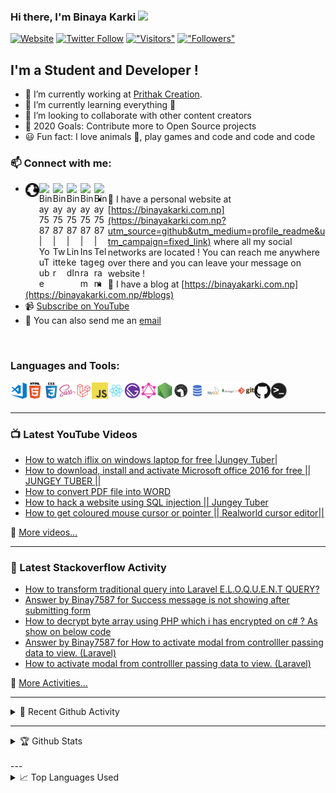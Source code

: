 ### Hi there, I'm Binaya Karki <img src="https://media.giphy.com/media/hvRJCLFzcasrR4ia7z/giphy.gif" width="25px">

[![Website](https://img.shields.io/website?label=binayakarki.com.np&style=for-the-badge&url=https%3A%2F%2Fbinayakarki.com.np)](https://binayakarki.com.np)
[![Twitter Follow](https://img.shields.io/twitter/follow/Binay7587?color=1DA1F2&logo=twitter&style=for-the-badge)](https://twitter.com/intent/follow?original_referer=https%3A%2F%2Fgithub.com%2Binay7587&screen_name=Binay7587)
[!["Visitors"](https://visitor-badge.laobi.icu/badge?page_id=binay7587.binay7587)](https://github.com/binay7587)
[!["Followers"](https://img.shields.io/github/followers/binay7587?color=1DA1F2&logo=github&style=for-the-badge)](https://github.com/binay7587)

## I'm a Student and Developer !

- 🔭 I’m currently working at [Prithak Creation][working-company].
- 🌱 I’m currently learning everything 🤣
- 👯 I’m looking to collaborate with other content creators
- 🥅 2020 Goals: Contribute more to Open Source projects
- 😃  Fun fact: I love animals 🐶, play games and code and code and code

<!-- ### Spotify Playing 🎧
[<img src="https://now-playing-Binay7587.vercel.app/api/spotify-playing" alt="Binay7587 Spotify Playing" width="350" />](https://open.spotify.com/user/swyqyimdc12jajde4vpwd2x1b) -->

### 📫 Connect with me:

- [<img align="left" alt="binayakarki.com.np" width="22px" src="https://raw.githubusercontent.com/iconic/open-iconic/master/svg/globe.svg" />][website]
[<img align="left" alt="Binay7587 | YouTube" width="22px" src="https://cdn.jsdelivr.net/npm/simple-icons@v3/icons/youtube.svg" />][youtube]
[<img align="left" alt="Binay7587 | Twitter" width="22px" src="https://cdn.jsdelivr.net/npm/simple-icons@v3/icons/twitter.svg" />][twitter]
[<img align="left" alt="Binay7587 | LinkedIn" width="22px" src="https://cdn.jsdelivr.net/npm/simple-icons@v3/icons/linkedin.svg" />][linkedin]
[<img align="left" alt="Binay7587 | Instagram" width="22px" src="https://cdn.jsdelivr.net/npm/simple-icons@v3/icons/instagram.svg" />][instagram]
[<img align="left" alt="Binay7587 | Telegram" width="22px" src="https://cdn.jsdelivr.net/npm/simple-icons@v3/icons/telegram.svg" />][telegram]
- 🔗 I have a personal website at [https://binayakarki.com.np](https://binayakarki.com.np?utm_source=github&utm_medium=profile_readme&utm_campaign=fixed_link) where all my social networks are located ! You can reach me anywhere over there and you can leave your message on website !
- 📝 I have a blog at [https://binayakarki.com.np](https://binayakarki.com.np/#blogs)
- 📹 [Subscribe on YouTube](https://www.youtube.com/channel/UC_YOSQyoq0nm8Mfp2ZZ8fqg)
- 📧 You can also send me an [email](mailto:sayhello@binayakarki.com.np)

<br />

### Languages and Tools:

[<img align="left" alt="Visual Studio Code" width="26px" src="https://raw.githubusercontent.com/github/explore/80688e429a7d4ef2fca1e82350fe8e3517d3494d/topics/visual-studio-code/visual-studio-code.png" />][webdevplaylist]
[<img align="left" alt="HTML5" width="26px" src="https://raw.githubusercontent.com/github/explore/80688e429a7d4ef2fca1e82350fe8e3517d3494d/topics/html/html.png" />][webdevplaylist]
[<img align="left" alt="CSS3" width="26px" src="https://raw.githubusercontent.com/github/explore/80688e429a7d4ef2fca1e82350fe8e3517d3494d/topics/css/css.png" />][cssplaylist]
[<img align="left" alt="Sass" width="26px" src="https://raw.githubusercontent.com/github/explore/80688e429a7d4ef2fca1e82350fe8e3517d3494d/topics/sass/sass.png" />][cssplaylist]
[<img align="left" alt="Laravel" width="26px" src="https://raw.githubusercontent.com/github/explore/80688e429a7d4ef2fca1e82350fe8e3517d3494d/topics/laravel/laravel.png" />][cssplaylist]
[<img align="left" alt="JavaScript" width="26px" src="https://raw.githubusercontent.com/github/explore/80688e429a7d4ef2fca1e82350fe8e3517d3494d/topics/javascript/javascript.png" />][jsplaylist]
[<img align="left" alt="React" width="26px" src="https://raw.githubusercontent.com/github/explore/80688e429a7d4ef2fca1e82350fe8e3517d3494d/topics/react/react.png" />][reactplaylist]
[<img align="left" alt="Gatsby" width="26px" src="https://raw.githubusercontent.com/github/explore/e94815998e4e0713912fed477a1f346ec04c3da2/topics/gatsby/gatsby.png" />][webdevplaylist]
[<img align="left" alt="GraphQL" width="26px" src="https://raw.githubusercontent.com/github/explore/80688e429a7d4ef2fca1e82350fe8e3517d3494d/topics/graphql/graphql.png" />][webdevplaylist]
[<img align="left" alt="Node.js" width="26px" src="https://raw.githubusercontent.com/github/explore/80688e429a7d4ef2fca1e82350fe8e3517d3494d/topics/nodejs/nodejs.png" />][webdevplaylist]
[<img align="left" alt="Deno" width="26px" src="https://raw.githubusercontent.com/github/explore/361e2821e2dea67711cde99c9c40ed357061cf27/topics/deno/deno.png" />][webdevplaylist]
[<img align="left" alt="SQL" width="26px" src="https://raw.githubusercontent.com/github/explore/80688e429a7d4ef2fca1e82350fe8e3517d3494d/topics/sql/sql.png" />][webdevplaylist]
[<img align="left" alt="MySQL" width="26px" src="https://raw.githubusercontent.com/github/explore/80688e429a7d4ef2fca1e82350fe8e3517d3494d/topics/mysql/mysql.png" />][webdevplaylist]
[<img align="left" alt="MongoDB" width="26px" src="https://raw.githubusercontent.com/github/explore/80688e429a7d4ef2fca1e82350fe8e3517d3494d/topics/mongodb/mongodb.png" />][webdevplaylist]
[<img align="left" alt="Git" width="26px" src="https://raw.githubusercontent.com/github/explore/80688e429a7d4ef2fca1e82350fe8e3517d3494d/topics/git/git.png" />][webdevplaylist]
[<img align="left" alt="GitHub" width="26px" src="https://raw.githubusercontent.com/github/explore/78df643247d429f6cc873026c0622819ad797942/topics/github/github.png" />][webdevplaylist]
[<img align="left" alt="Terminal" width="26px" src="https://raw.githubusercontent.com/github/explore/80688e429a7d4ef2fca1e82350fe8e3517d3494d/topics/terminal/terminal.png" />][webdevplaylist]

<br />
<br />

---

### 📺 Latest YouTube Videos

<!-- YOUTUBE:START -->
- [How to watch iflix on windows laptop for free |Jungey Tuber|](https://www.youtube.com/watch?v=B890vy2-6P0)
- [How to download, install and activate Microsoft office 2016 for free || JUNGEY TUBER ||](https://www.youtube.com/watch?v=-agFTCV38Vo)
- [How to convert PDF file into WORD](https://www.youtube.com/watch?v=S2zOfqGdVqA)
- [How to hack a website using SQL injection || Jungey Tuber](https://www.youtube.com/watch?v=AwFhwhuINNk)
- [How to get coloured mouse cursor or pointer || Realworld cursor editor||](https://www.youtube.com/watch?v=KpdYE1ci7e8)
<!-- YOUTUBE:END -->

🙌 [More videos...](https://www.youtube.com/channel/UC_YOSQyoq0nm8Mfp2ZZ8fqg)

---

### 📕 Latest Stackoverflow Activity

<!-- STACKOVERFLOW:START -->
- [How to transform traditional query into Laravel E.L.O.Q.U.E.N.T QUERY?](https://stackoverflow.com/questions/64088051/how-to-transform-traditional-query-into-laravel-e-l-o-q-u-e-n-t-query)
- [Answer by Binay7587 for Success message is not showing after submitting form](https://stackoverflow.com/questions/63667126/success-message-is-not-showing-after-submitting-form/63670851#63670851)
- [How to decrypt byte array using PHP which i has encrypted on c# ? As show on below code](https://stackoverflow.com/questions/63033173/how-to-decrypt-byte-array-using-php-which-i-has-encrypted-on-c-sharp-as-show-o)
- [Answer by Binay7587 for How to activate modal from controlller passing data to view. (Laravel)](https://stackoverflow.com/questions/62736992/how-to-activate-modal-from-controlller-passing-data-to-view-laravel/62737216#62737216)
- [How to activate modal from controlller passing data to view. (Laravel)](https://stackoverflow.com/questions/62736992/how-to-activate-modal-from-controlller-passing-data-to-view-laravel)
<!-- STACKOVERFLOW:END -->

🙌 [More Activities...](https://stackoverflow.com/users/11777074/binay7587)

---

<details>
  <summary>📝 Recent Github Activity</summary>
  
<!-- START_SECTION:activity -->
<!-- END_SECTION:activity -->
</details>

---

<details>
  <summary>🏆 Github Stats</summary><br>
  <img align="left" alt="Binay7587's Github Stats" src="https://github-readme-stats.vercel.app/api?username=Binay7587&show_icons=true&hide_border=true" />
</details>
<br>
---

<details>
  <summary>📈 Top Languages Used</summary><br>
  <img align="left" alt="Binay7587's Github Stats" src="https://github-readme-stats.vercel.app/api/top-langs/?username=Binay7587&show_icons=true&hide_border=true" />
</details>

[website]: https://binayakarki.com.np
[working-company]: http://www.prithakcreation.com/
[twitter]: https://twitter.com/Binay7587
[youtube]: https://www.youtube.com/channel/UC_YOSQyoq0nm8Mfp2ZZ8fqg
[instagram]: https://instagram.com/Binay7587
[linkedin]: https://linkedin.com/in/Binay7587
[telegram]: https://t.me/Binay7587
[webdevplaylist]: https://www.youtube.com/channel/UC_YOSQyoq0nm8Mfp2ZZ8fqg
[jsplaylist]: https://www.youtube.com/channel/UC_YOSQyoq0nm8Mfp2ZZ8fqg
[cssplaylist]: https://www.youtube.com/channel/UC_YOSQyoq0nm8Mfp2ZZ8fqg
[reactplaylist]: https://www.youtube.com/channel/UC_YOSQyoq0nm8Mfp2ZZ8fqg
